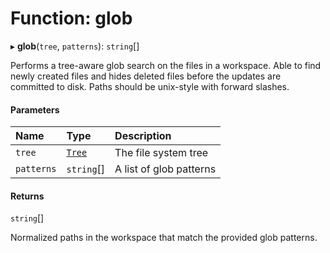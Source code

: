 # Function: glob

▸ **glob**(`tree`, `patterns`): `string`[]

Performs a tree-aware glob search on the files in a workspace. Able to find newly
created files and hides deleted files before the updates are committed to disk.
Paths should be unix-style with forward slashes.

#### Parameters

| Name       | Type                                  | Description             |
| :--------- | :------------------------------------ | :---------------------- |
| `tree`     | [`Tree`](../../devkit/documents/Tree) | The file system tree    |
| `patterns` | `string`[]                            | A list of glob patterns |

#### Returns

`string`[]

Normalized paths in the workspace that match the provided glob patterns.
